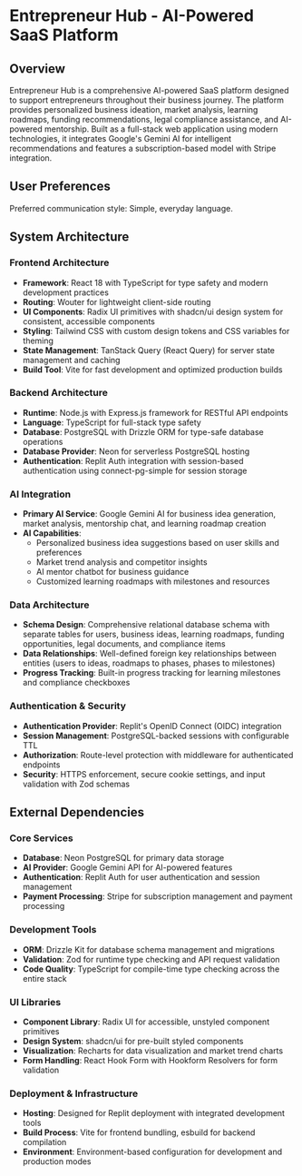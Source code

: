 # Entrepreneur Hub - AI-Powered SaaS Platform

## Overview

Entrepreneur Hub is a comprehensive AI-powered SaaS platform designed to support entrepreneurs throughout their business journey. The platform provides personalized business ideation, market analysis, learning roadmaps, funding recommendations, legal compliance assistance, and AI-powered mentorship. Built as a full-stack web application using modern technologies, it integrates Google's Gemini AI for intelligent recommendations and features a subscription-based model with Stripe integration.

## User Preferences

Preferred communication style: Simple, everyday language.

## System Architecture

### Frontend Architecture
- **Framework**: React 18 with TypeScript for type safety and modern development practices
- **Routing**: Wouter for lightweight client-side routing
- **UI Components**: Radix UI primitives with shadcn/ui design system for consistent, accessible components
- **Styling**: Tailwind CSS with custom design tokens and CSS variables for theming
- **State Management**: TanStack Query (React Query) for server state management and caching
- **Build Tool**: Vite for fast development and optimized production builds

### Backend Architecture
- **Runtime**: Node.js with Express.js framework for RESTful API endpoints
- **Language**: TypeScript for full-stack type safety
- **Database**: PostgreSQL with Drizzle ORM for type-safe database operations
- **Database Provider**: Neon for serverless PostgreSQL hosting
- **Authentication**: Replit Auth integration with session-based authentication using connect-pg-simple for session storage

### AI Integration
- **Primary AI Service**: Google Gemini AI for business idea generation, market analysis, mentorship chat, and learning roadmap creation
- **AI Capabilities**: 
  - Personalized business idea suggestions based on user skills and preferences
  - Market trend analysis and competitor insights
  - AI mentor chatbot for business guidance
  - Customized learning roadmaps with milestones and resources

### Data Architecture
- **Schema Design**: Comprehensive relational database schema with separate tables for users, business ideas, learning roadmaps, funding opportunities, legal documents, and compliance items
- **Data Relationships**: Well-defined foreign key relationships between entities (users to ideas, roadmaps to phases, phases to milestones)
- **Progress Tracking**: Built-in progress tracking for learning milestones and compliance checkboxes

### Authentication & Security
- **Authentication Provider**: Replit's OpenID Connect (OIDC) integration
- **Session Management**: PostgreSQL-backed sessions with configurable TTL
- **Authorization**: Route-level protection with middleware for authenticated endpoints
- **Security**: HTTPS enforcement, secure cookie settings, and input validation with Zod schemas

## External Dependencies

### Core Services
- **Database**: Neon PostgreSQL for primary data storage
- **AI Provider**: Google Gemini API for AI-powered features
- **Authentication**: Replit Auth for user authentication and session management
- **Payment Processing**: Stripe for subscription management and payment processing

### Development Tools
- **ORM**: Drizzle Kit for database schema management and migrations
- **Validation**: Zod for runtime type checking and API request validation
- **Code Quality**: TypeScript for compile-time type checking across the entire stack

### UI Libraries
- **Component Library**: Radix UI for accessible, unstyled component primitives
- **Design System**: shadcn/ui for pre-built styled components
- **Visualization**: Recharts for data visualization and market trend charts
- **Form Handling**: React Hook Form with Hookform Resolvers for form validation

### Deployment & Infrastructure
- **Hosting**: Designed for Replit deployment with integrated development tools
- **Build Process**: Vite for frontend bundling, esbuild for backend compilation
- **Environment**: Environment-based configuration for development and production modes